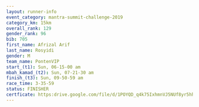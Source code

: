 ```yaml
---
layout: runner-info 
event_category: mantra-summit-challenge-2019 
category_km: 15km 
overall_rank: 129
gender_rank: 96
bib: 705
first_name: Afrizal Arif
last_name: Rosyidi
gender: M
team_name: PontenVIP
start_(t1): Sun, 06-15-00 am
mbah_kamad_(t2): Sun, 07-21-30 am
finish_(t3): Sun, 09-50-59 am
race_time: 3-35-59
status: FINISHER
certficate: https:drive.google.com/file/d/1POYQD_q4k75IxhmnVJ5NUf8yr5hhzGlp/view?usp=sharing
---
```

